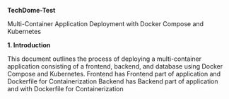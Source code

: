 **TechDome-Test**

Multi-Container Application Deployment with Docker Compose and Kubernetes

**1. Introduction**

This document outlines the process of deploying a multi-container application consisting of a frontend, backend, and database using Docker Compose and Kubernetes.
Frontend has Frontend part of application and Dockerfile for Containerization
Backend has Backend part of application and with Dockerfile for Containerization
